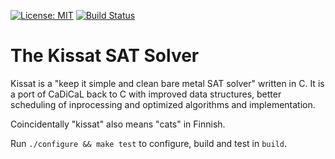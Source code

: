 [![License: MIT](https://img.shields.io/badge/License-MIT-yellow.svg)](https://opensource.org/licenses/MIT)
[![Build Status](https://app.travis-ci.com/github/arminbiere/kissat.svg?branch=master)](https://app.travis-ci.com/github/arminbiere/kissat)

The Kissat SAT Solver
=====================

Kissat is a "keep it simple and clean bare metal SAT solver" written in C.
It is a port of CaDiCaL back to C with improved data structures, better
scheduling of inprocessing and optimized algorithms and implementation.

Coincidentally "kissat" also means "cats" in Finnish.

Run `./configure && make test` to configure, build and test in `build`.
